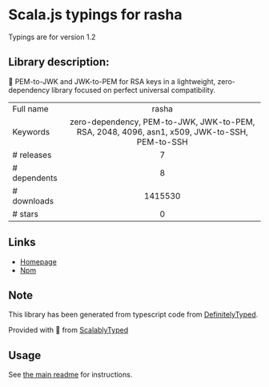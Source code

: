 
# Scala.js typings for rasha

Typings are for version 1.2

## Library description:
💯 PEM-to-JWK and JWK-to-PEM for RSA keys in a lightweight, zero-dependency library focused on perfect universal compatibility.

|                    |                 |
| ------------------ | :-------------: |
| Full name          | rasha |
| Keywords           | zero-dependency, PEM-to-JWK, JWK-to-PEM, RSA, 2048, 4096, asn1, x509, JWK-to-SSH, PEM-to-SSH |
| # releases         | 7 |
| # dependents       | 8 |
| # downloads        | 1415530 |
| # stars            | 0 |

## Links
- [Homepage](https://git.coolaj86.com/coolaj86/rasha.js)
- [Npm](https://www.npmjs.com/package/rasha)
    


## Note
This library has been generated from typescript code from [DefinitelyTyped](https://definitelytyped.org).

Provided with :purple_heart: from [ScalablyTyped](https://github.com/oyvindberg/ScalablyTyped)

## Usage
See [the main readme](../../readme.md) for instructions.


